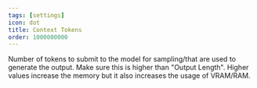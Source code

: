 ```yaml
---
tags: [settings]
icon: dot
title: Context Tokens
order: 1000000000
---
```

Number of tokens to submit to the model for sampling/that are used to generate the output.
Make sure this is higher than "Output Length".
Higher values increase the memory but it also increases the usage of VRAM/RAM.